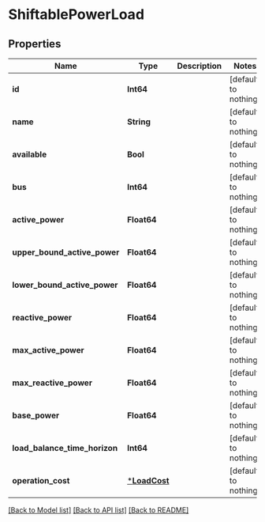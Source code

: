 # ShiftablePowerLoad

## Properties

Name | Type | Description | Notes
------------ | ------------- | ------------- | -------------
**id** | **Int64** |  | [default to nothing]
**name** | **String** |  | [default to nothing]
**available** | **Bool** |  | [default to nothing]
**bus** | **Int64** |  | [default to nothing]
**active_power** | **Float64** |  | [default to nothing]
**upper_bound_active_power** | **Float64** |  | [default to nothing]
**lower_bound_active_power** | **Float64** |  | [default to nothing]
**reactive_power** | **Float64** |  | [default to nothing]
**max_active_power** | **Float64** |  | [default to nothing]
**max_reactive_power** | **Float64** |  | [default to nothing]
**base_power** | **Float64** |  | [default to nothing]
**load_balance_time_horizon** | **Int64** |  | [default to nothing]
**operation_cost** | [***LoadCost**](LoadCost.md) |  | [default to nothing]

[[Back to Model list]](../README.md#models) [[Back to API list]](../README.md#api-endpoints) [[Back to README]](../README.md)
